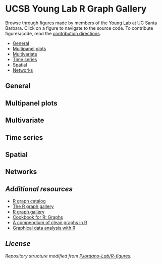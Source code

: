 UCSB Young Lab R Graph Gallery
===============================

Browse through figures made by members of the [Young Lab](https://young-lab.eemb.ucsb.edu/) at UC Santa Barbara. Click on a figure to navigate to the source code. To contribute figures/code, read the [contribution directions](https://github.com/ucsbyounglab/figure-inspiration/blob/master/contributing.md).

- [General](#general)
- [Multipanel plots](#multipanel-plots)
- [Multivariate](#multivariate)
- [Time series](#time-series)
- [Spatial](#spatial)
- [Networks](#networks)

General
-------------

Multipanel plots
----------------

Multivariate
------------

Time series
-----------

Spatial
--------

Networks
--------

*Additional resources*
----------------------
- [R graph catalog](http://shiny.stat.ubc.ca/r-graph-catalog/)
- [The R graph gallery](http://www.r-graph-gallery.com/)
- [R graph gallery](http://rgraphgallery.blogspot.com/)
- [Cookbook for R: Graphs](http://www.cookbook-r.com/Graphs/)
- [A compendium of clean graphs in R](http://shinyapps.org/apps/RGraphCompendium/index.php)
- [Graphical data analysis with R](http://www.gradaanwr.net/)

*License*
---------
*Repository structure modified from [PJordano-Lab/R-figures](https://github.com/PJordano-Lab/R-figures).*
